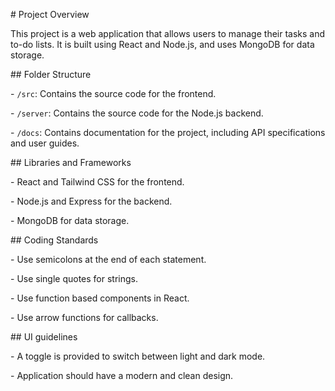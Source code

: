 \# Project Overview



This project is a web application that allows users to manage their tasks and to-do lists. It is built using React and Node.js, and uses MongoDB for data storage.



\## Folder Structure



\- `/src`: Contains the source code for the frontend.

\- `/server`: Contains the source code for the Node.js backend.

\- `/docs`: Contains documentation for the project, including API specifications and user guides.



\## Libraries and Frameworks



\- React and Tailwind CSS for the frontend.

\- Node.js and Express for the backend.

\- MongoDB for data storage.



\## Coding Standards



\- Use semicolons at the end of each statement.

\- Use single quotes for strings.

\- Use function based components in React.

\- Use arrow functions for callbacks.



\## UI guidelines



\- A toggle is provided to switch between light and dark mode.

\- Application should have a modern and clean design.


